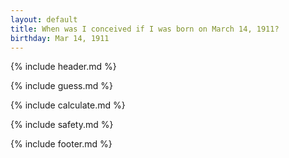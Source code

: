 ```yaml
---
layout: default
title: When was I conceived if I was born on March 14, 1911?
birthday: Mar 14, 1911
---
```


{% include header.md %}

{% include guess.md %}

{% include calculate.md %}

{% include safety.md %}

{% include footer.md %}



